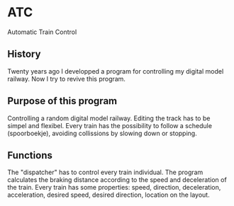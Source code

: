 # ATC
Automatic Train Control

## History
Twenty years ago I developped a program for controlling my digital model railway. Now I try to revive this program.

## Purpose of this program
Controlling a random digital model railway. Editing the track has to be simpel and flexibel.
Every train has the possibility to follow a schedule (spoorboekje), avoiding collissions by slowing down or stopping.

## Functions
The "dispatcher" has to control every train individual. The program calculates the braking distance according to the speed and deceleration of the train. 
Every train has some properties: speed, direction, deceleration, acceleration, desired speed, desired direction, location on the layout.

